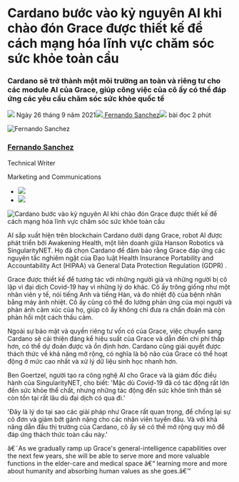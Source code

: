 # Cardano bước vào kỷ nguyên AI khi chào đón Grace được thiết kế để cách mạng hóa lĩnh vực chăm sóc sức khỏe toàn cầu

### **Cardano sẽ trở thành một môi trường an toàn và riêng tư cho các module AI của Grace, giúp công việc của cô ấy có thể đáp ứng các yêu cầu chăm sóc sức khỏe quốc tế**

![](img/2021-09-26-cardano-enters-the-age-of-ai-as-it-welcomes-grace-the-ai-robot-designed-to-revolutionize-global-healthcare.002.png) Ngày 26 tháng 9 năm 2021![](img/2021-09-26-cardano-enters-the-age-of-ai-as-it-welcomes-grace-the-ai-robot-designed-to-revolutionize-global-healthcare.002.png)[ Fernando Sanchez](tmp//en/blog/authors/fernando-sanchez/page-1/)![](img/2021-09-26-cardano-enters-the-age-of-ai-as-it-welcomes-grace-the-ai-robot-designed-to-revolutionize-global-healthcare.003.png) bài đọc 2 phút

![Fernando Sanchez](img/2021-09-26-cardano-enters-the-age-of-ai-as-it-welcomes-grace-the-ai-robot-designed-to-revolutionize-global-healthcare.004.png)[](tmp//en/blog/authors/fernando-sanchez/page-1/)

### [**Fernando Sanchez**](tmp//en/blog/authors/fernando-sanchez/page-1/)

Technical Writer

Marketing and Communications

- ![](img/2021-09-26-cardano-enters-the-age-of-ai-as-it-welcomes-grace-the-ai-robot-designed-to-revolutionize-global-healthcare.005.png)[](mailto:fernando.sanchez@iohk.io "Email")
- ![](img/2021-09-26-cardano-enters-the-age-of-ai-as-it-welcomes-grace-the-ai-robot-designed-to-revolutionize-global-healthcare.006.png)[](https://www.linkedin.com/in/linkedinsanchezf/ "LinkedIn")

![Cardano bước vào kỷ nguyên AI khi chào đón Grace được thiết kế để cách mạng hóa lĩnh vực chăm sóc sức khỏe toàn cầu](img/2021-09-26-cardano-enters-the-age-of-ai-as-it-welcomes-grace-the-ai-robot-designed-to-revolutionize-global-healthcare.007.jpeg)

AI sắp xuất hiện trên blockchain Cardano dưới dạng Grace, robot AI được phát triển bởi Awakening Health, một liên doanh giữa Hanson Robotics và SingularityNET. Họ đã chọn Cardano để đảm bảo rằng Grace đáp ứng các nguyên tắc nghiêm ngặt của Đạo luật Health Insurance Portability and Accountability Act (HIPAA) và General Data Protection Regulation (GDPR) .

Grace được thiết kế để tương tác với những người già và những người bị cô lập vì đại dịch Covid-19 hay vì những lý do khác. Cô ấy trông giống như một nhân viên y tế, nói tiếng Anh và tiếng Hàn, và đo nhiệt độ của bệnh nhân bằng máy ảnh nhiệt. Cô ấy cũng có thể đo lường phản ứng của mọi người và phản ánh cảm xúc của họ, giúp cô ấy không chỉ đưa ra chẩn đoán mà còn phản hồi một cách thấu cảm.

Ngoài sự bảo mật và quyền riêng tư vốn có của Grace, việc chuyển sang Cardano sẽ cải thiện đáng kể hiệu suất của Grace và dẫn đến chi phí thấp hơn, có thể dự đoán được và ổn định hơn. Cardano cũng giải quyết được thách thức về khả năng mở rộng, có nghĩa là bộ não của Grace có thể hoạt động ở mức cao nhất và xử lý dữ liệu sinh học nhanh hơn.

Ben Goertzel, người tạo ra công nghệ AI cho Grace và là giám đốc điều hành của SingularityNET, cho biết: 'Mặc dù Covid-19 đã có tác động rất lớn đến sức khỏe thể chất, nhưng những tác động đến sức khỏe tinh thần sẽ còn tồn tại rất lâu dù đại dịch có qua đi.'

'Đây là lý do tại sao các giải pháp như Grace rất quan trọng, để chống lại sự cô đơn và giảm bớt gánh nặng cho các nhân viên tuyến đầu. Và với khả năng dẫn đầu thị trường của Cardano, cô ấy sẽ có thể mở rộng quy mô để đáp ứng thách thức toàn cầu này.'

â€˜As we gradually ramp up Grace's general-intelligence capabilities over the next few years, she will be able to serve more and more valuable functions in the elder-care and medical space â€“ learning more and more about humanity and absorbing human values as she goes.â€™
